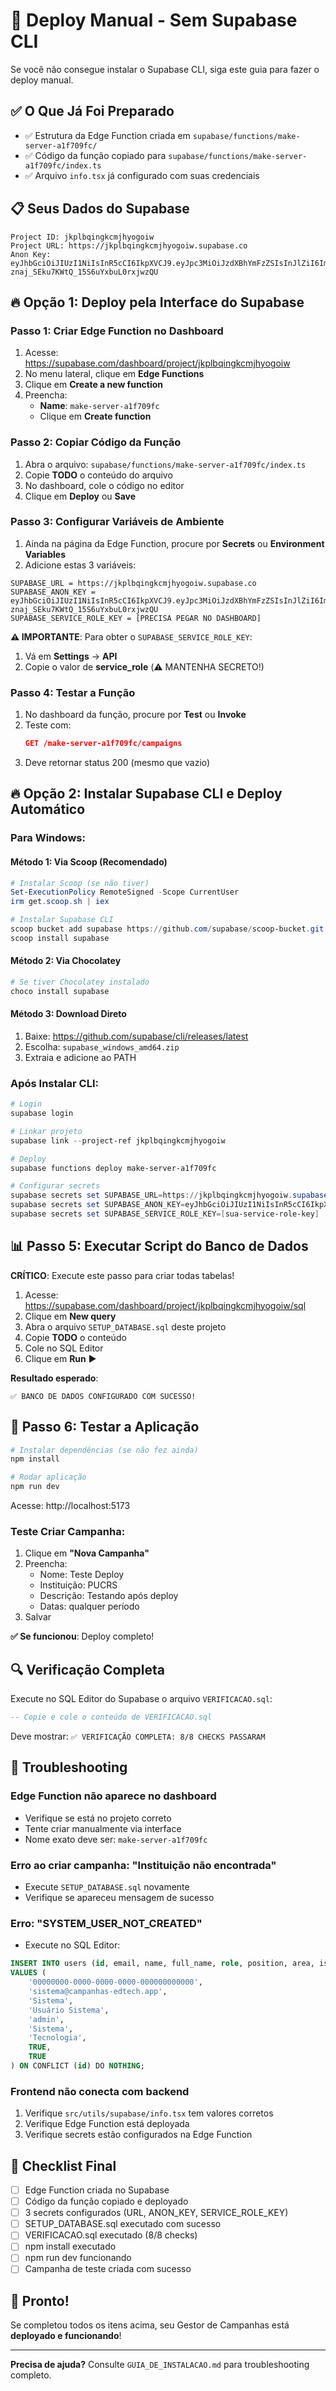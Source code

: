 # 🚀 Deploy Manual - Sem Supabase CLI

Se você não consegue instalar o Supabase CLI, siga este guia para fazer o deploy manual.

## ✅ O Que Já Foi Preparado

- ✅ Estrutura da Edge Function criada em `supabase/functions/make-server-a1f709fc/`
- ✅ Código da função copiado para `supabase/functions/make-server-a1f709fc/index.ts`
- ✅ Arquivo `info.tsx` já configurado com suas credenciais

## 📋 Seus Dados do Supabase

```
Project ID: jkplbqingkcmjhyogoiw
Project URL: https://jkplbqingkcmjhyogoiw.supabase.co
Anon Key: eyJhbGciOiJIUzI1NiIsInR5cCI6IkpXVCJ9.eyJpc3MiOiJzdXBhYmFzZSIsInJlZiI6ImprcGxicWluZ2tjbWpoeW9nb2l3Iiwicm9sZSI6ImFub24iLCJpYXQiOjE3NjA2NDU1OTUsImV4cCI6MjA3NjIyMTU5NX0.UTs7ArhP1-znaj_SEku7KWtQ_15S6uYxbuL0rxjwzQU
```

## 🔥 Opção 1: Deploy pela Interface do Supabase

### Passo 1: Criar Edge Function no Dashboard

1. Acesse: https://supabase.com/dashboard/project/jkplbqingkcmjhyogoiw
2. No menu lateral, clique em **Edge Functions**
3. Clique em **Create a new function**
4. Preencha:
   - **Name**: `make-server-a1f709fc`
   - Clique em **Create function**

### Passo 2: Copiar Código da Função

1. Abra o arquivo: `supabase/functions/make-server-a1f709fc/index.ts`
2. Copie **TODO** o conteúdo do arquivo
3. No dashboard, cole o código no editor
4. Clique em **Deploy** ou **Save**

### Passo 3: Configurar Variáveis de Ambiente

1. Ainda na página da Edge Function, procure por **Secrets** ou **Environment Variables**
2. Adicione estas 3 variáveis:

```
SUPABASE_URL = https://jkplbqingkcmjhyogoiw.supabase.co
SUPABASE_ANON_KEY = eyJhbGciOiJIUzI1NiIsInR5cCI6IkpXVCJ9.eyJpc3MiOiJzdXBhYmFzZSIsInJlZiI6ImprcGxicWluZ2tjbWpoeW9nb2l3Iiwicm9sZSI6ImFub24iLCJpYXQiOjE3NjA2NDU1OTUsImV4cCI6MjA3NjIyMTU5NX0.UTs7ArhP1-znaj_SEku7KWtQ_15S6uYxbuL0rxjwzQU
SUPABASE_SERVICE_ROLE_KEY = [PRECISA PEGAR NO DASHBOARD]
```

**⚠️ IMPORTANTE**: Para obter o `SUPABASE_SERVICE_ROLE_KEY`:
1. Vá em **Settings** → **API**
2. Copie o valor de **service_role** (⚠️ MANTENHA SECRETO!)

### Passo 4: Testar a Função

1. No dashboard da função, procure por **Test** ou **Invoke**
2. Teste com:
   ```json
   GET /make-server-a1f709fc/campaigns
   ```
3. Deve retornar status 200 (mesmo que vazio)

## 🔥 Opção 2: Instalar Supabase CLI e Deploy Automático

### Para Windows:

#### Método 1: Via Scoop (Recomendado)

```powershell
# Instalar Scoop (se não tiver)
Set-ExecutionPolicy RemoteSigned -Scope CurrentUser
irm get.scoop.sh | iex

# Instalar Supabase CLI
scoop bucket add supabase https://github.com/supabase/scoop-bucket.git
scoop install supabase
```

#### Método 2: Via Chocolatey

```powershell
# Se tiver Chocolatey instalado
choco install supabase
```

#### Método 3: Download Direto

1. Baixe: https://github.com/supabase/cli/releases/latest
2. Escolha: `supabase_windows_amd64.zip`
3. Extraia e adicione ao PATH

### Após Instalar CLI:

```powershell
# Login
supabase login

# Linkar projeto
supabase link --project-ref jkplbqingkcmjhyogoiw

# Deploy
supabase functions deploy make-server-a1f709fc

# Configurar secrets
supabase secrets set SUPABASE_URL=https://jkplbqingkcmjhyogoiw.supabase.co
supabase secrets set SUPABASE_ANON_KEY=eyJhbGciOiJIUzI1NiIsInR5cCI6IkpXVCJ9.eyJpc3MiOiJzdXBhYmFzZSIsInJlZiI6ImprcGxicWluZ2tjbWpoeW9nb2l3Iiwicm9sZSI6ImFub24iLCJpYXQiOjE3NjA2NDU1OTUsImV4cCI6MjA3NjIyMTU5NX0.UTs7ArhP1-znaj_SEku7KWtQ_15S6uYxbuL0rxjwzQU
supabase secrets set SUPABASE_SERVICE_ROLE_KEY=[sua-service-role-key]
```

## 📊 Passo 5: Executar Script do Banco de Dados

**CRÍTICO**: Execute este passo para criar todas tabelas!

1. Acesse: https://supabase.com/dashboard/project/jkplbqingkcmjhyogoiw/sql
2. Clique em **New query**
3. Abra o arquivo `SETUP_DATABASE.sql` deste projeto
4. Copie **TODO** o conteúdo
5. Cole no SQL Editor
6. Clique em **Run** ▶️

**Resultado esperado**:
```
✅ BANCO DE DADOS CONFIGURADO COM SUCESSO!
```

## 🧪 Passo 6: Testar a Aplicação

```powershell
# Instalar dependências (se não fez ainda)
npm install

# Rodar aplicação
npm run dev
```

Acesse: http://localhost:5173

### Teste Criar Campanha:

1. Clique em **"Nova Campanha"**
2. Preencha:
   - Nome: Teste Deploy
   - Instituição: PUCRS
   - Descrição: Testando após deploy
   - Datas: qualquer período
3. Salvar

**✅ Se funcionou**: Deploy completo!

## 🔍 Verificação Completa

Execute no SQL Editor do Supabase o arquivo `VERIFICACAO.sql`:

```sql
-- Copie e cole o conteúdo de VERIFICACAO.sql
```

Deve mostrar: `✅ VERIFICAÇÃO COMPLETA: 8/8 CHECKS PASSARAM`

## 🐛 Troubleshooting

### Edge Function não aparece no dashboard

- Verifique se está no projeto correto
- Tente criar manualmente via interface
- Nome exato deve ser: `make-server-a1f709fc`

### Erro ao criar campanha: "Instituição não encontrada"

- Execute `SETUP_DATABASE.sql` novamente
- Verifique se apareceu mensagem de sucesso

### Erro: "SYSTEM_USER_NOT_CREATED"

- Execute no SQL Editor:
```sql
INSERT INTO users (id, email, name, full_name, role, position, area, is_active, email_verified) 
VALUES (
    '00000000-0000-0000-0000-000000000000',
    'sistema@campanhas-edtech.app',
    'Sistema',
    'Usuário Sistema',
    'admin',
    'Sistema',
    'Tecnologia',
    TRUE,
    TRUE
) ON CONFLICT (id) DO NOTHING;
```

### Frontend não conecta com backend

1. Verifique `src/utils/supabase/info.tsx` tem valores corretos
2. Verifique Edge Function está deployada
3. Verifique secrets estão configurados na Edge Function

## 📝 Checklist Final

- [ ] Edge Function criada no Supabase
- [ ] Código da função copiado e deployado
- [ ] 3 secrets configurados (URL, ANON_KEY, SERVICE_ROLE_KEY)
- [ ] SETUP_DATABASE.sql executado com sucesso
- [ ] VERIFICACAO.sql executado (8/8 checks)
- [ ] npm install executado
- [ ] npm run dev funcionando
- [ ] Campanha de teste criada com sucesso

## 🎉 Pronto!

Se completou todos os itens acima, seu Gestor de Campanhas está **deployado e funcionando**!

---

**Precisa de ajuda?** Consulte `GUIA_DE_INSTALACAO.md` para troubleshooting completo.


